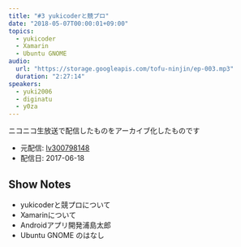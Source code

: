 ```yaml
---
title: "#3 yukicoderと競プロ"
date: "2018-05-07T00:00:01+09:00"
topics:
  - yukicoder
  - Xamarin
  - Ubuntu GNOME
audio:
  url: "https://storage.googleapis.com/tofu-ninjin/ep-003.mp3"
  duration: "2:27:14"
speakers:
  - yuki2006
  - diginatu
  - y0za
---
```


ニコニコ生放送で配信したものをアーカイブ化したものです
- 元配信: [lv300798148](http://live.nicovideo.jp/watch/lv300798148)
- 配信日: 2017-06-18

## Show Notes
- yukicoderと競プロについて
- Xamarinについて
- Androidアプリ開発浦島太郎
- Ubuntu GNOME のはなし
